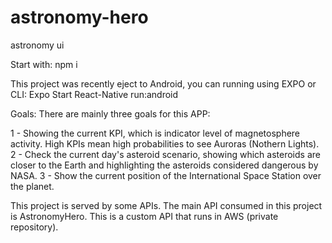 # astronomy-hero
astronomy ui

Start with:
npm i

This project was recently eject to Android, you can running using EXPO or CLI:
Expo Start
React-Native run:android

Goals:
There are mainly three goals for this APP:

1 - Showing the current KPI, which is indicator level of magnetosphere activity. High KPIs mean high probabilities to see Auroras (Nothern Lights).
2 - Check the current day's asteroid scenario, showing which asteroids are closer to the Earth and highlighting the asteroids considered dangerous by NASA.
3 - Show the current position of the International Space Station over the planet.

This project is served by some APIs. The main API consumed in this project is AstronomyHero. This is a custom API that runs in AWS (private repository).
